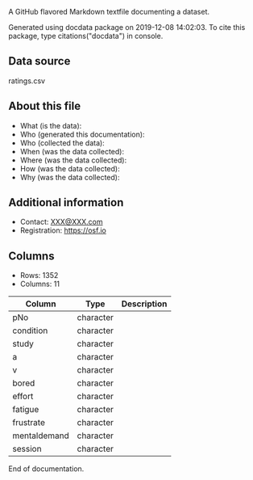A GitHub flavored Markdown textfile documenting a dataset.

Generated using docdata package on 2019-12-08 14:02:03.
To cite this package, type citations("docdata") in console.

## Data source

ratings.csv

## About this file

* What (is the data): 
* Who (generated this documentation): 
* Who (collected the data):
* When (was the data collected): 
* Where (was the data collected):
* How (was the data collected):
* Why (was the data collected): 

## Additional information

* Contact: XXX@XXX.com
* Registration: https://osf.io

## Columns

* Rows: 1352
* Columns: 11

| Column        | Type       | Description |
| ------------- | ---------- | ----------- |
| pNo           | character  |             |
| condition     | character  |             |
| study         | character  |             |
| a             | character  |             |
| v             | character  |             |
| bored         | character  |             |
| effort        | character  |             |
| fatigue       | character  |             |
| frustrate     | character  |             |
| mentaldemand  | character  |             |
| session       | character  |             |

End of documentation.

